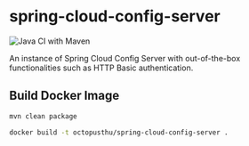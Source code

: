 # spring-cloud-config-server

![Java CI with Maven](https://github.com/octopusthu/spring-cloud-config-server/actions/workflows/maven.yml/badge.svg)

An instance of Spring Cloud Config Server with out-of-the-box functionalities such as HTTP Basic authentication.

## Build Docker Image

```bash
mvn clean package

docker build -t octopusthu/spring-cloud-config-server .
```
